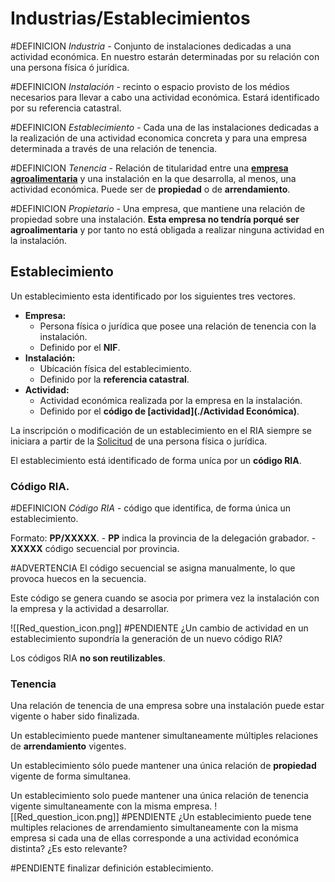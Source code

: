 # Industrias/Establecimientos
#DEFINICION *Industria -* Conjunto de instalaciones dedicadas a una actividad económica. En nuestro estarán determinadas por su relación con una  persona física ó jurídica.

#DEFINICION *Instalación -* recinto o espacio provisto de los médios necesarios para llevar a cabo una actividad económica. Estará identificado por su referencia catastral.

#DEFINICION *Establecimiento -* Cada una de las instalaciones dedicadas a la realización de una actividad economica concreta y para una empresa determinada a través de una relación de tenencia.

#DEFINICION *Tenencia -* Relación de titularidad entre una **[empresa agroalimentaria](./Empresas)** y una instalación en la que desarrolla, al menos,  una actividad económica.  Puede ser de **propiedad** o de **arrendamiento**.   

#DEFINICION *Propietario -* Una empresa, que mantiene una relación de propiedad sobre una instalación. **Esta empresa no tendría porqué ser agroalimentaria** y por tanto no está obligada a realizar ninguna actividad en la instalación.


## Establecimiento
Un establecimiento esta identificado por los siguientes tres vectores.
- **Empresa:** 
	- Persona física o jurídica que posee una relación de tenencia con la instalación. 
	- Definido por el **NIF**.
- **Instalación:** 
	- Ubícación física del establecimiento. 
	- Definido por la **referencia catastral**.
- **Actividad:** 
	- Actividad económica realizada por la empresa en la instalación. 
	- Definido por el **código de [actividad](./Actividad Económica)**.

La inscripción o modificación de un establecimiento en el RIA siempre se iniciara a partir de la [Solicitud](./Solicitudes) de una persona física o jurídica.

El establecimiento está identificado de forma uníca por un **código RIA**.

### Código RIA.
#DEFINICION *Código RIA -* código que identifica, de forma única un establecimiento.

Formato: **PP/XXXXX**.
	- **PP** indica la provincia de la delegación grabador.
	- **XXXXX** código secuencial por provincia.

#ADVERTENCIA El código secuencial se asigna manualmente, lo que provoca huecos en la secuencia.

Este código se genera cuando se asocia por primera vez  la instalación con la empresa  y la actividad a desarrollar.

![[Red_question_icon.png]] #PENDIENTE ¿Un cambio de actividad en un establecimiento supondría la generación de un nuevo código RIA? 

Los códigos RIA **no son reutilizables**.

### Tenencia
Una relación de tenencia de una empresa sobre una instalación puede estar vigente o haber sido finalizada.

Un establecimiento puede mantener simultaneamente múltiples relaciones de **arrendamiento** vigentes.

Un establecimiento sólo puede mantener una única relación de **propiedad** vigente de forma simultanea.

Un establecimiento solo puede mantener una única relación de tenencia vigente simultaneamente con la misma empresa.
![[Red_question_icon.png]] #PENDIENTE ¿Un establecimiento puede tene multiples relaciones de arrendamiento simultaneamente con la misma empresa si cada una de ellas corresponde a una actividad económica distinta? ¿Es esto relevante?





#PENDIENTE finalizar definición establecimiento.